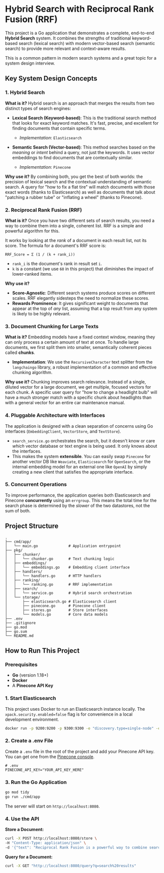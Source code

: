 # Hybrid Search with Reciprocal Rank Fusion (RRF)

This project is a Go application that demonstrates a complete, end-to-end **Hybrid Search** system. It combines the strengths of traditional keyword-based search (lexical search) with modern vector-based search (semantic search) to provide more relevant and context-aware results.

This is a common pattern in modern search systems and a great topic for a system design interview.

## Key System Design Concepts

### 1. Hybrid Search

**What is it?**
Hybrid search is an approach that merges the results from two distinct types of search engines:

- **Lexical Search (Keyword-based)**: This is the traditional search method that looks for exact keyword matches. It's fast, precise, and excellent for finding documents that contain specific terms.
  - *Implementation*: `Elasticsearch`

- **Semantic Search (Vector-based)**: This method searches based on the *meaning* or *intent* behind a query, not just the keywords. It uses vector embeddings to find documents that are contextually similar.
  - *Implementation*: `Pinecone`

**Why use it?**
By combining both, you get the best of both worlds: the precision of lexical search and the contextual understanding of semantic search. A query for "how to fix a flat tire" will match documents with those exact words (thanks to Elasticsearch) as well as documents that talk about "patching a rubber tube" or "inflating a wheel" (thanks to Pinecone).

### 2. Reciprocal Rank Fusion (RRF)

**What is it?**
Once you have two different sets of search results, you need a way to combine them into a single, coherent list. RRF is a simple and powerful algorithm for this.

It works by looking at the *rank* of a document in each result list, not its score. The formula for a document's RRF score is:

```
RRF_Score = Σ (1 / (k + rank_i))
```

- `rank_i` is the document's rank in result set `i`.
- `k` is a constant (we use `60` in this project) that diminishes the impact of lower-ranked items.

**Why use it?**
- **Score-Agnostic**: Different search systems produce scores on different scales. RRF elegantly sidesteps the need to normalize these scores.
- **Rewards Prominence**: It gives significant weight to documents that appear at the top of *any* list, assuming that a top result from any system is likely to be highly relevant.

### 3. Document Chunking for Large Texts

**What is it?**
Embedding models have a fixed context window, meaning they can only process a certain amount of text at once. To handle large documents, we first split them into smaller, semantically coherent pieces called **chunks**.

- **Implementation**: We use the `RecursiveCharacter` text splitter from the `langchaingo` library, a robust implementation of a common and effective chunking algorithm.

**Why use it?**
Chunking improves search relevance. Instead of a single, diluted vector for a large document, we get multiple, focused vectors for each chunk. A specific user query for "how to change a headlight bulb" will have a much stronger match with a specific chunk about headlights than with a general vector for an entire car maintenance manual.

### 4. Pluggable Architecture with Interfaces

The application is designed with a clean separation of concerns using Go interfaces (`EmbeddingClient`, `VectorStore`, and `TextStore`).

- `search_service.go` orchestrates the search, but it doesn't know or care *which* vector database or text engine is being used. It only knows about the interfaces.
- This makes the system **extensible**. You can easily swap `Pinecone` for another vector DB like `Weaviate`, `Elasticsearch` for `OpenSearch`, or the internal embedding model for an external one like `OpenAI` by simply creating a new client that satisfies the appropriate interface.

### 5. Concurrent Operations

To improve performance, the application queries both Elasticsearch and Pinecone **concurrently** using an `errgroup`. This means the total time for the search phase is determined by the *slower* of the two datastores, not the sum of both.

## Project Structure

```
.
├── cmd/app/
│   └── main.go              # Application entrypoint
├── pkg/
│   ├── chunker/
│   │   └── chunker.go       # Text chunking logic
│   ├── embeddings/
│   │   └── embeddings.go    # Embedding client interface
│   ├── handlers/
│   │   └── handlers.go      # HTTP handlers
│   ├── ranking/
│   │   └── ranking.go       # RRF implementation
│   ├── search/
│   │   └── service.go       # Hybrid search orchestration
│   └── storage/
│       ├── elasticsearch.go # Elasticsearch client
│       ├── pinecone.go      # Pinecone client
│       ├── stores.go        # Store interfaces
│       └── models.go        # Core data models
├── .env
├── .gitignore
├── go.mod
├── go.sum
└── README.md
```

## How to Run This Project

### Prerequisites

- **Go** (version 1.18+)
- **Docker**
- A **Pinecone API Key**

### 1. Start Elasticsearch

This project uses Docker to run an Elasticsearch instance locally. The `xpack.security.enabled=false` flag is for convenience in a local development environment.

```sh
docker run -p 9200:9200 -p 9300:9300 -e "discovery.type=single-node" -e "xpack.security.enabled=false" docker.elastic.co/elasticsearch/elasticsearch:8.14.1
```

### 2. Create a .env File

Create a `.env` file in the root of the project and add your Pinecone API key. You can get one from the [Pinecone console](https://app.pinecone.io/).

```
# .env
PINECONE_API_KEY="YOUR_API_KEY_HERE"
```

### 3. Run the Go Application

```sh
go mod tidy
go run ./cmd/app
```

The server will start on `http://localhost:8080`.

### 4. Use the API

**Store a Document:**

```sh
curl -X POST http://localhost:8080/store \
-H "Content-Type: application/json" \
-d '{"text": "Reciprocal Rank Fusion is a powerful way to combine search results."}'
```

**Query for a Document:**

```sh
curl -X GET "http://localhost:8080/query?q=search%20results"
```
